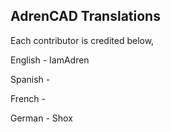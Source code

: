 ## AdrenCAD Translations

Each contributor is credited below,

English - IamAdren

Spanish -

French -

German - Shox
